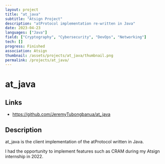 ```yaml
---
layout: project
title: "at_java"
subtitle: "Atsign Project"
description: "atProtocol implementation re-written in Java"
date: 2023-04-23
languages: ["Java"]
field: ["Cryptography", "Cybersecurity", "DevOps", "Networking"]
tech: []
progress: Finished
association: Atsign
thumbnail: /assets/projects/at_java/thumbnail.png
permalink: /projects/at_java/
---
```


# at_java

## Links

- <https://github.com/JeremyTubongbanua/at_java>

## Description

at_java is the client implementation of the atProtocol written in Java.

I had the opportunity to implement features such as CRAM during my Atsign internship in 2022.
